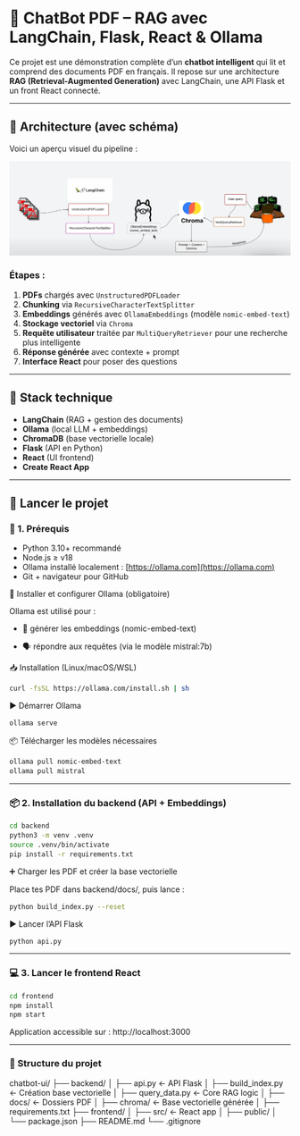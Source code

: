 # 🤖 ChatBot PDF – RAG avec LangChain, Flask, React & Ollama

Ce projet est une démonstration complète d’un **chatbot intelligent** qui lit et comprend des documents PDF en français. Il repose sur une architecture **RAG (Retrieval-Augmented Generation)** avec LangChain, une API Flask et un front React connecté.

---

## 🧠 Architecture (avec schéma)

Voici un aperçu visuel du pipeline :

![RAG pipeline](./public/schema.png)

### Étapes :
1. **PDFs** chargés avec `UnstructuredPDFLoader`
2. **Chunking** via `RecursiveCharacterTextSplitter`
3. **Embeddings** générés avec `OllamaEmbeddings` (modèle `nomic-embed-text`)
4. **Stockage vectoriel** via `Chroma`
5. **Requête utilisateur** traitée par `MultiQueryRetriever` pour une recherche plus intelligente
6. **Réponse générée** avec contexte + prompt
7. **Interface React** pour poser des questions

---

## 🧱 Stack technique

- **LangChain** (RAG + gestion des documents)
- **Ollama** (local LLM + embeddings)
- **ChromaDB** (base vectorielle locale)
- **Flask** (API en Python)
- **React** (UI frontend)
- **Create React App**

---

## 🚀 Lancer le projet

### 🧩 1. Prérequis

- Python 3.10+ recommandé
- Node.js ≥ v18
- Ollama installé localement : [https://ollama.com](https://ollama.com)
- Git + navigateur pour GitHub

🦙 Installer et configurer Ollama (obligatoire)

Ollama est utilisé pour :

  - 🧠 générer les embeddings (nomic-embed-text)

  - 🗣️ répondre aux requêtes (via le modèle mistral:7b)

📥 Installation (Linux/macOS/WSL)

```bash
curl -fsSL https://ollama.com/install.sh | sh
```

▶️ Démarrer Ollama

```bash
ollama serve
```

📦 Télécharger les modèles nécessaires

```bash
ollama pull nomic-embed-text
ollama pull mistral
```

---

### 📦 2. Installation du backend (API + Embeddings)

```bash
cd backend
python3 -m venv .venv
source .venv/bin/activate
pip install -r requirements.txt
```

➕ Charger les PDF et créer la base vectorielle

Place tes PDF dans backend/docs/, puis lance :

```bash
python build_index.py --reset
```

▶️ Lancer l’API Flask

```bash
python api.py
```

---

###  💻 3. Lancer le frontend React

```bash
cd frontend
npm install
npm start
```

Application accessible sur : http://localhost:3000

---

### 📂 Structure du projet

chatbot-ui/
├── backend/
│   ├── api.py               ← API Flask
│   ├── build_index.py       ← Création base vectorielle
│   ├── query_data.py        ← Core RAG logic
│   ├── docs/                ← Dossiers PDF
│   ├── chroma/              ← Base vectorielle générée
│   ├── requirements.txt
├── frontend/
│   ├── src/                 ← React app
│   ├── public/
│   └── package.json
├── README.md
└── .gitignore

